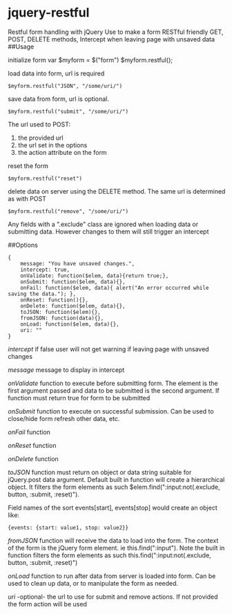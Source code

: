# jquery-restful
Restful form handling with jQuery
Use to make a form RESTful friendly
GET, POST, DELETE methods,
Intercept when leaving page with unsaved data
##Usage

initialize form
    var $myform = $("form")
    $myform.restful(); 

load data into form, url is required

    $myform.restful("JSON", "/some/uri/") 

save data from form, url is optional.

    $myform.restful("submit", "/some/uri/")

The url used to POST:
 1. the provided url
 2. the url set in the options
 3. the action attribute on the form


reset the form

    $myform.restful("reset") 

delete data on server using the DELETE method. The same url is determined as with POST

    $myform.restful("remove", "/some/uri/")

Any fields with a ".exclude" class are ignored when loading data or submitting data. However changes to them will still trigger an intercept

##Options

    {
        message: "You have unsaved changes.",
        intercept: true, 
        onValidate: function($elem, data){return true;},
        onSubmit: function($elem, data){}, 
        onFail: function($elem, data){ alert("An error occurred while saving the data."); },
        onReset: function(){},
        onDelete: function($elem, data){},
        toJSON: function($elem){},
        fromJSON: function(data){},
        onLoad: function($elem, data){},
        uri: ""
    }

*intercept* if false user will not get warning if leaving page with unsaved changes

*message* message to display in intercept

*onValidate* function to execute before submitting form. The element is the first argument passed and data to be submitted is the second argument. If function must return true for form to be submitted

*onSubmit* function to execute on successful submission. Can be used to close/hide form refresh other data, etc.

*onFail* function

*onReset* function

*onDelete* function

*toJSON* function must return on object or data string suitable for jQuery.post data argument. 
Default built in function will create a hierarchical object. It filters the form elements as such $elem.find(":input:not(.exclude, button, :submit, :reset)").

Field names of the sort events[start], events[stop] would create an object like:

    {events: {start: value1, stop: value2}}

*fromJSON* function will receive the data to load into the form. The context of the form is the jQuery form element. ie this.find(":input"). Note the built in
function filters the form elements as such this.find(":input:not(.exclude, button, :submit, :reset)")

*onLoad* function to run after data from server is loaded into form. Can be used to clean up data, or to manipulate the form as needed.

*uri* -optional- the url to use for submit and remove actions. If not provided the form action will be used